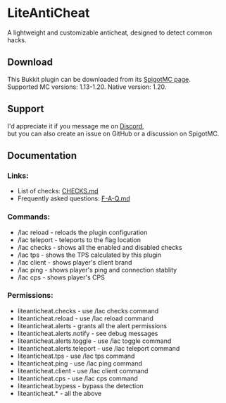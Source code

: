 # LiteAntiCheat
A lightweight and customizable anticheat, designed to detect common hacks.

## Download
This Bukkit plugin can be downloaded from its [SpigotMC page](https://www.spigotmc.org/resources/liteanticheat.112053/).<br>
Supported MC versions: 1.13-1.20. Native version: 1.20.

## Support
I'd appreciate it if you message me on [Discord](https://discord.gg/EQExhK8Ghm),<br>
but you can also create an issue on GitHub or a discussion on SpigotMC.

## Documentation
### Links:
* List of checks: [CHECKS.md](CHECKS.md)
* Frequently asked questions: [F-A-Q.md](F-A-Q.md)

### Commands:
* /lac reload - reloads the plugin configuration
* /lac teleport - teleports to the flag location
* /lac checks - shows all the enabled and disabled checks
* /lac tps - shows the TPS calculated by this plugin
* /lac client - shows player's client brand
* /lac ping - shows player's ping and connection stablity
* /lac cps - shows player's CPS

### Permissions:
* liteanticheat.checks - use /lac checks command
* liteanticheat.reload - use /lac reload command
* liteanticheat.alerts - grants all the alert permissions
* liteanticheat.alerts.notify - see debug messages
* liteanticheat.alerts.toggle - use /lac toggle command
* liteanticheat.alerts.teleport - use /lac teleport command
* liteanticheat.tps - use /lac tps command
* liteanticheat.ping - use /lac ping command
* liteanticheat.client - use /lac client command
* liteanticheat.cps - use /lac cps command
* liteanticheat.bypess - bypass the detection
* liteanticheat.* - all the above
